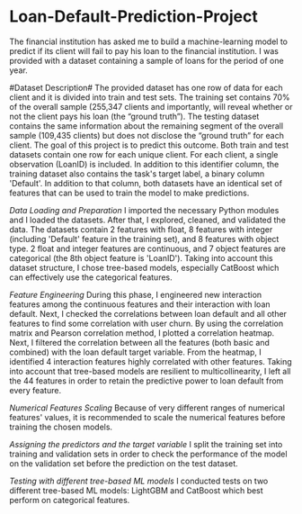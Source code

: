 # Loan-Default-Prediction-Project

The financial institution has asked me to build a machine-learning model to predict if its client will fail to pay his loan to the financial institution. I was provided with a dataset containing a sample of loans for the period of one year.

#Dataset Description#
The provided dataset has one row of data for each client and it is divided into train and test sets. The training set contains 70% of the overall sample (255,347 clients and importantly, will reveal whether or not the client pays his loan (the “ground truth”). The testing dataset contains the same information about the remaining segment of the overall sample (109,435 clients) but does not disclose the “ground truth” for each client. The goal of this project is to predict this outcome. Both train and test datasets contain one row for each unique client. For each client, a single observation (LoanID) is included. In addition to this identifier column, the training dataset also contains the task's target label, a binary column 'Default'. In addition to that column, both datasets have an identical set of features that can be used to train the model to make predictions.

*Data Loading and Preparation*
I imported the necessary Python modules and I loaded the datasets. After that, I explored, cleaned, and validated the data. The datasets contain 2 features with float, 8 features with integer (including 'Default' feature in the training set), and 8 features with object type. 2 float and integer features are continuous, and 7 object features are categorical (the 8th object feature is 'LoanID'). Taking into account this dataset structure, I chose tree-based models, especially CatBoost which can effectively use the categorical features.

*Feature Engineering*
During this phase, I engineered new interaction features among the continuous features and their interaction with loan default. Next, I checked the correlations between loan default and all other features to find some correlation with user churn.
By using the correlation matrix and Pearson correlation method, I plotted a correlation heatmap.
Next, I filtered the correlation between all the features (both basic and combined) with the loan default target variable. From the heatmap, I identified 4 interaction features highly correlated with other features. Taking into account that tree-based models are resilient to multicollinearity, I left all the 44 features in order to retain the predictive power to loan default from every feature.

*Numerical Features Scaling*
Because of very different ranges of numerical features' values, it is recommended to scale the numerical features before training the chosen models.

*Assigning the predictors and the target variable*
I split the training set into training and validation sets in order to check the performance of the model on the validation set before the prediction on the test dataset.

*Testing with different tree-based ML models*
I conducted tests on two different tree-based ML models: LightGBM and CatBoost which best perform on categorical features.
